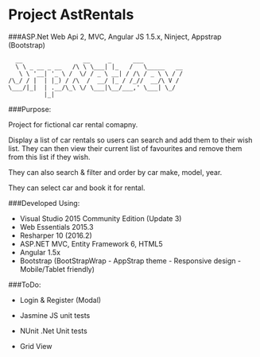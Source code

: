# Project AstRentals

###ASP.Net Web Api 2, MVC, Angular JS 1.5.x, Ninject, Appstrap (Bootstrap)

      __                 __     _      ___           
      \ \ _ __ _ __   /\ \ \___| |_   /   \_____   __
       \ \ '__| '_ \ /  \/ / _ \ __| / /\ / _ \ \ / /
    /\_/ / |  | |_) / /\  /  __/ |_ / /_//  __/\ V / 
    \___/|_|  | .__/\_\ \/ \___|\__/___,' \___| \_/  
              |_|                                    
    

###Purpose: 

Project for fictional car rental comapny.

Display a list of car rentals so users can search and add them to their wish list. 
They can then view their current list of favourites and remove them from this list if they wish.

They can also search & filter and order by car make, model, year.

They can select car and book it for rental.


###Developed Using:
 - Visual Studio 2015 Community Edition (Update 3)
 - Web Essentials 2015.3
 - Resharper 10 (2016.2)
 - ASP.NET MVC, Entity Framework 6, HTML5
 - Angular 1.5x
 - Bootstrap (BootStrapWrap - AppStrap theme - Responsive design - Mobile/Tablet friendly)

###ToDo:
 - Login & Register (Modal)
 - Jasmine JS unit tests
 - NUnit .Net Unit tests

- Grid View


